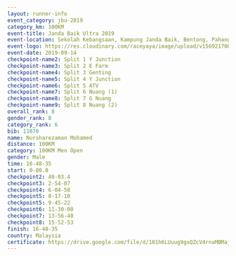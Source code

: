 ```yaml
---
layout: runner-info 
event_category: jbu-2019 
category_km: 100KM 
event-title: Janda Baik Ultra 2019
event-location: Sekolah Kebangsaan, Kampung Janda Baik, Bentong, Pahang, Malaysia 
event-logo: https://res.cloudinary.com/raceyaya/image/upload/v1569217009/logo/janda-baik_vch1pc.jpg 
event-date: 2019-09-14 
checkpoint-name2: Split 1 Y Junction 
checkpoint-name3: Split 2 E Farm 
checkpoint-name4: Split 3 Genting 
checkpoint-name5: Split 4 Y Junction 
checkpoint-name6: Split 5 ATV 
checkpoint-name7: Split 6 Nuang (1) 
checkpoint-name8: Split 7 G Nuang 
checkpoint-name9: Split 8 Nuang (2) 
overall_rank: 8
gender_rank: 8
category_rank: 6
bib: 11070
name: Nursharezaman Mohamed
distance: 100KM
category: 100KM Men Open
gender: Male
time: 16-48-35
start: 0-00.0
checkpoint2: 40-03.4
checkpoint3: 2-54-07
checkpoint4: 6-04-58
checkpoint5: 8-17-10
checkpoint5: 9-45-22
checkpoint6: 11-30-00
checkpoint7: 13-56-40
checkpoint8: 15-52-53
finish: 16-48-35
country: Malaysia
certificate: https://drive.google.com/file/d/101h6LUuug9gxQZcV4rnaMBMajpql3NVA/view?usp=sharing
---
```


